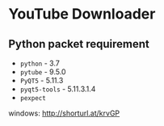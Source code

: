 # YouTube Downloader

## Python packet requirement
* `python` - 3.7
* `pytube` - 9.5.0
* `PyQT5` - 5.11.3
* `pyqt5-tools` - 5.11.3.1.4
* `pexpect`


windows: http://shorturl.at/krvGP